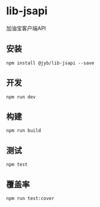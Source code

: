# lib-jsapi

加油宝客户端API

## 安装

```shell
npm install @jyb/lib-jsapi --save
```

## 开发

```shell
npm run dev
```

## 构建

```shell
npm run build
```

## 测试

```shell
npm test
```

## 覆盖率

```shell
npm run test:cover
```
